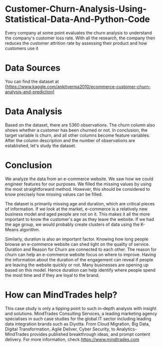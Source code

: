 # Customer-Churn-Analysis-Using-Statistical-Data-And-Python-Code
Every company at some point evaluates the churn analysis to understand the company's customer loss rate. With all the research, the company then reduces the customer attrition rate by assessing their product and how customers use it
# Data Sources
You can find the dataset at [https://www.kaggle.com/ankitverma2010/ecommerce-customer-churn-analysis-and-prediction]
# Data Analysis
Based on the dataset, there are 5360 observations. The churn column also shows whether a customer has been churned or not.  In conclusion, the target variable is churn, and all other columns become feature variables.
After the column description and the number of observations are established, let's study the dataset.
# Conclusion 
We analyze the data from an e-commerce website. We saw how we could engineer features for our purposes. We filled the missing values by using the most straightforward method. However, this should be considered to know precisely how missing values can be filled. 

The dataset is primarily missing age and duration, which are critical pieces of information. If we look at the market, e-commerce is a relatively new business model and aged people are not on it. This makes it all the more important to know the customer's age as they leave the website. If we had the age group, we would probably create clusters of data using the K-Means algorithm.

Similarly, duration is also an important factor. Knowing how long people browse an e-commerce website can shed light on the quality of service. Duration and Reason for Churn are connected to each other. The reason for churn can help an e-commerce website focus on where to improve. Having the information about the duration of the engagement can reveal if people are leaving the website quickly or not. Many businesses are opening up based on this model. Hence duration can help identify where people spend the most time and if they are loyal to the brand. 

# How can MindTrades help?
This case study is only a tipping point to such in-depth analysis with insight and solutions. MindTrades Consulting Services, a leading marketing agency specialises in such case studies for the global IT sector including leading data integration brands such as Diyotta. From Cloud Migration, Big Data, Digital Transformation, Agile Deliver, Cyber Security, to Analytics- MindTrades provides published breakthrough ideas, and prompt content delivery. For more information, check https://www.mindtrades.com


